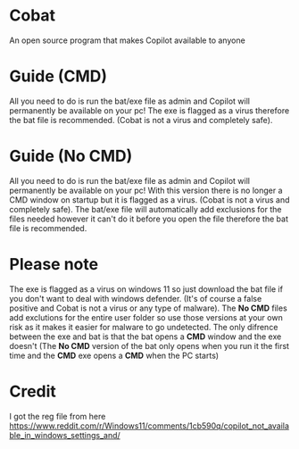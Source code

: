 # Cobat
An open source program that makes Copilot available to anyone



# Guide (CMD)
All you need to do is run the bat/exe file as admin and Copilot will permanently be available on your pc! The exe is flagged as a virus therefore the bat file is recommended. (Cobat is not a virus and completely safe). 

# Guide (No CMD)
All you need to do is run the bat/exe file as admin and Copilot will permanently be available on your pc!
With this version there is no longer a CMD window on startup but it is flagged as a virus. (Cobat is not a virus and completely safe). The bat/exe file will automatically add exclusions for the files needed however it can't do it before you open the file therefore the bat file is recommended. 



# Please note
The exe is flagged as a virus on windows 11 so just download the bat file if you don't want to deal with windows defender. (It's of course a false positive and Cobat is not a virus or any type of malware). 
The **No CMD** files add exclutions for the entire user folder so use those versions at your own risk as it makes it easier for malware to go undetected. 
The only difrence between the exe and bat is that the bat opens a **CMD** window and the exe doesn't (The **No CMD** version of the bat only opens when you run it the first time and the **CMD** exe opens a **CMD** when the PC starts)



# Credit
I got the reg file from here https://www.reddit.com/r/Windows11/comments/1cb590q/copilot_not_available_in_windows_settings_and/
